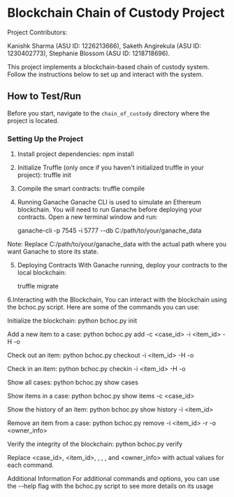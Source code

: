 # Blockchain Chain of Custody Project

Project Contributors:

Kanishk Sharma (ASU ID: 1226213666),
Saketh Angirekula (ASU ID: 1230402773),
Stephanie Blossom (ASU ID: 1218718696).


This project implements a blockchain-based chain of custody system. Follow the instructions below to set up and interact with the system.

## How to Test/Run

Before you start, navigate to the `chain_of_custody` directory where the project is located.

### Setting Up the Project

1. Install project dependencies:
    npm install

2. Initialize Truffle (only once if you haven't initialized truffle in your project):
    truffle init

3. Compile the smart contracts:
    truffle compile

4. Running Ganache
Ganache CLI is used to simulate an Ethereum blockchain. You will need to run Ganache before deploying your contracts. Open a new terminal window and run:

    ganache-cli -p 7545 -i 5777 --db C:/path/to/your/ganache_data

Note: Replace C:/path/to/your/ganache_data with the actual path where you want Ganache to store its state.

5. Deploying Contracts
With Ganache running, deploy your contracts to the local blockchain:

    truffle migrate

6.Interacting with the Blockchain, You can interact with the blockchain using the bchoc.py script. Here are some of the commands you can use:

Initialize the blockchain:
        python bchoc.py init
        
Add a new item to a case:
        python bchoc.py add -c <case_id> -i <item_id> -H <HandlerName> -o <OrganizationName>
        
Check out an item:
        python bchoc.py checkout -i <item_id> -H <HandlerName> -o <OrganizationName>

Check in an item:
        python bchoc.py checkin -i <item_id> -H <HandlerName> -o <OrganizationName>
      
Show all cases:
        python bchoc.py show cases

Show items in a case:
        python bchoc.py show items -c <case_id>

Show the history of an item:
        python bchoc.py show history -i <item_id>

Remove an item from a case:
        python bchoc.py remove -i <item_id> -r <reason> -o <owner_info>

Verify the integrity of the blockchain:
        python bchoc.py verify
        
Replace <case_id>, <item_id>, <HandlerName>, <OrganizationName>, <reason>, and <owner_info> with actual values for each command.

Additional Information
For additional commands and options, you can use the --help flag with the bchoc.py script to see more details on its usage




